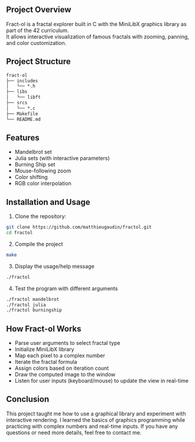 ## Project Overview

Fract-ol is a fractal explorer built in C with the MiniLibX graphics library as part of the 42 curriculum.  
It allows interactive visualization of famous fractals with zooming, panning, and color customization.


## Project Structure

```md
fract-ol
├── includes
│   └── *.h
├── libs
│   └── libft
├── srcs
│   └── *.c
├── Makefile
└── README.md
```


## Features

- Mandelbrot set
- Julia sets (with interactive parameters)
- Burning Ship set
- Mouse-following zoom
- Color shifting
- RGB color interpolation


## Installation and Usage

1. Clone the repository:
```bash
git clone https://github.com/matthieugaudin/fractol.git
cd fractol
```
2. Compile the project
```bash
make
```
3. Display the usage/help message
```bash
./fractol
```
4. Test the program with different arguments
```bash
./fractol mandelbrot
./fractol julia
./fractol burningship
```


## How Fract-ol Works

- Parse user arguments to select fractal type
- Initialize MiniLibX library
- Map each pixel to a complex number
- Iterate the fractal formula
- Assign colors based on iteration count
- Draw the computed image to the window
- Listen for user inputs (keyboard/mouse) to update the view in real-time


## Conclusion

This project taught me how to use a graphical library and experiment with interactive rendering.
I learned the basics of graphics programming while practicing with complex numbers and real-time inputs.
If you have any questions or need more details, feel free to contact me.
